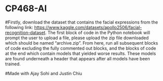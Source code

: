 # CP468-AI

#Firstly, download the dataset that contains the facial expressions from the following link: https://www.kaggle.com/datasets/apollo2506/facial-recognition-dataset. The first block of code in the Python notebook will prompt the user to upload a file, please upload the zip file downloaded which should be named “archive.zip”. From here, run all subsequent blocks of code excluding the fully commented out blocks, and the blocks of code at the end which contain models that yielded worse results. These models are found underneath a header that appears after all models have been trained. 

#Made with Ajay Sohi and Justin Chiu
